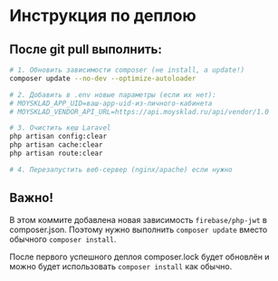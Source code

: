 # Инструкция по деплою

## После git pull выполнить:

```bash
# 1. Обновить зависимости composer (не install, а update!)
composer update --no-dev --optimize-autoloader

# 2. Добавить в .env новые параметры (если их нет):
# MOYSKLAD_APP_UID=ваш-app-uid-из-личного-кабинета
# MOYSKLAD_VENDOR_API_URL=https://api.moysklad.ru/api/vendor/1.0

# 3. Очистить кеш Laravel
php artisan config:clear
php artisan cache:clear
php artisan route:clear

# 4. Перезапустить веб-сервер (nginx/apache) если нужно
```

## Важно!

В этом коммите добавлена новая зависимость `firebase/php-jwt` в composer.json.
Поэтому нужно выполнить `composer update` вместо обычного `composer install`.

После первого успешного деплоя composer.lock будет обновлён и можно будет использовать `composer install` как обычно.
